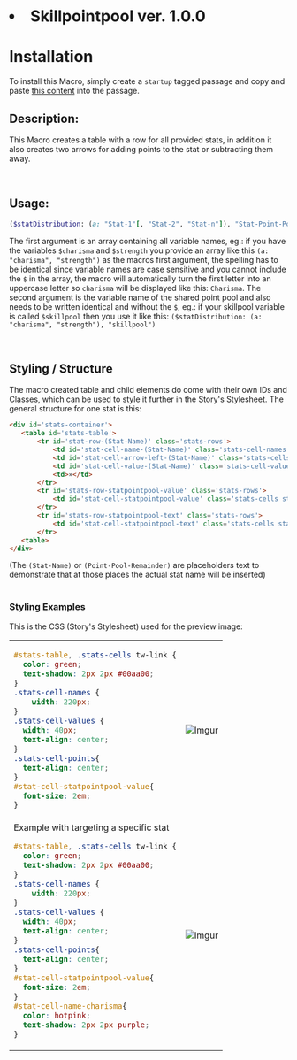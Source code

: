 # <li>Skillpointpool ver. 1.0.0</li>
# Installation
To install this Macro, simply create a `startup` tagged passage and copy and paste [this content](https://github.com/GwenTastic/Custom-Macros-for-Harlowe/blob/main/src/StatDistribution.ruby) into the passage.

## Description:
This Macro creates a table with a row for all provided stats, in addition it also creates two arrows for adding points to the stat or subtracting them away.

<br>

## Usage:

~~~ruby
($statDistribution: (a: "Stat-1"[, "Stat-2", "Stat-n"]), "Stat-Point-Pool")
~~~

The first argument is an array containing all variable names, eg.: if you have the variables `$charisma` and `$strength` you provide an array like this `(a: "charisma", "strength")` as the macros first argument, the spelling has to be identical since variable names are case sensitive and you cannot include the `$` in the array, the macro will automatically turn the first letter into an uppercase letter so `charisma` will be displayed like this: `Charisma`.
The second argument is the variable name of the shared point pool and also needs to be written identical and without the `$`, eg.: if your skillpool variable is called `$skillpool` then you use it like this: `($statDistribution: (a: "charisma", "strength"), "skillpool")`
 
 <br>

 ## Styling / Structure
 The macro created table and child elements do come with their own IDs and Classes, which can be used to style it further in the Story's Stylesheet.
 The general structure for one stat is this:
 ~~~html
<div id='stats-container'>
    <table id='stats-table'>
        <tr id='stat-row-(Stat-Name)' class='stats-rows'>
            <td id='stat-cell-name-(Stat-Name)' class='stats-cell-names stats-cells'>(Stat-Name)</td>
            <td id='stat-cell-arrow-left-(Stat-Name)' class='stats-cells stats-arrows stats-arrows-left'>«</td>
            <td id='stat-cell-value-(Stat-Name)' class='stats-cell-values stats-cells'>(Stat-Value)</td>
            <td>»</td>
        </tr>
        <tr id='stats-row-statpointpool-value' class='stats-rows'>
            <td id='stat-cell-statpointpool-value' class='stats-cells stats-cell-points' colspan='4'>(Point-Pool-Remainder)</td>
        </tr>
        <tr id='stats-row-statpointpool-text' class='stats-rows'>
            <td id='stat-cell-statpointpool-text' class='stats-cells stats-cell-points' colspan='4'>Points Available</td>
        </tr>
    <table>
</div>
 ~~~
 (The `(Stat-Name)` or `(Point-Pool-Remainder)` are placeholders text to demonstrate that at those places the actual stat name will be inserted)
 <br><br>
 
### Styling Examples
This is the CSS (Story's Stylesheet) used for the preview image:
<table><tr><td>

~~~css
#stats-table, .stats-cells tw-link {
  color: green;
  text-shadow: 2px 2px #00aa00;
}
.stats-cell-names {
	width: 220px;
}
.stats-cell-values {
  width: 40px;
  text-align: center;
}
.stats-cell-points{
  text-align: center;
}
#stat-cell-statpointpool-value{
  font-size: 2em;
}
~~~

</td><td>

![Imgur](https://i.imgur.com/bspIKNi.png)
</td></tr>
<tr><td>
Example with targeting a specific stat

~~~css
#stats-table, .stats-cells tw-link {
  color: green;
  text-shadow: 2px 2px #00aa00;
}
.stats-cell-names {
	width: 220px;
}
.stats-cell-values {
  width: 40px;
  text-align: center;
}
.stats-cell-points{
  text-align: center;
}
#stat-cell-statpointpool-value{
  font-size: 2em;
}
#stat-cell-name-charisma{
  color: hotpink;
  text-shadow: 2px 2px purple;
}
~~~
</td><td>

![Imgur](https://i.imgur.com/FwCVrnp.png)
</td></tr></table>